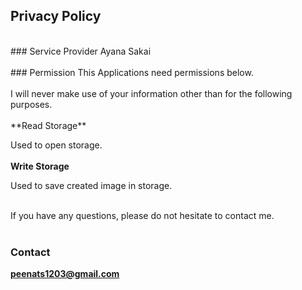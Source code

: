 ## Privacy Policy
<br>
### Service Provider
Ayana Sakai<br>
<br>
### Permission
This Applications need permissions below.<br>
<br>
I will never make use of your information other than for the following purposes.
<br><br>
**Read Storage**<br>

Used to open storage.<br>
<br>
**Write Storage**<br>

Used to save created image in storage.<br>
<br>

If you have any questions, please do not hesitate to contact me.
<br><br>
### Contact
**peenats1203@gmail.com**
